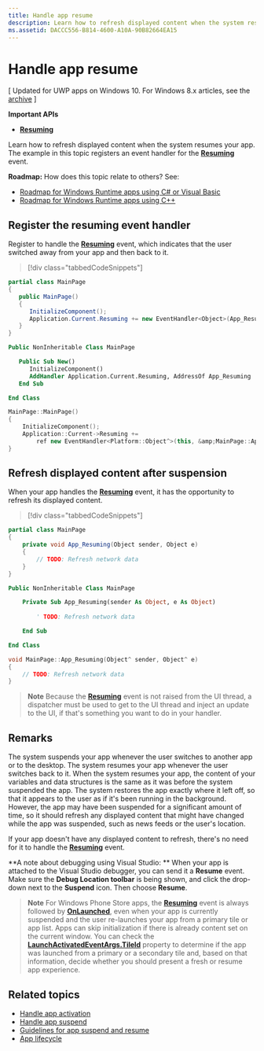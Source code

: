```yaml
---
title: Handle app resume
description: Learn how to refresh displayed content when the system resumes your app.
ms.assetid: DACCC556-B814-4600-A10A-90B82664EA15
---
```


# Handle app resume


\[ Updated for UWP apps on Windows 10. For Windows 8.x articles, see the [archive](http://go.microsoft.com/fwlink/p/?linkid=619132) \]


**Important APIs**

-   [**Resuming**](https://msdn.microsoft.com/library/windows/apps/br242339)

Learn how to refresh displayed content when the system resumes your app. The example in this topic registers an event handler for the [**Resuming**](https://msdn.microsoft.com/library/windows/apps/br242339) event.

**Roadmap:** How does this topic relate to others? See:

-   [Roadmap for Windows Runtime apps using C# or Visual Basic](https://msdn.microsoft.com/library/windows/apps/br229583)
-   [Roadmap for Windows Runtime apps using C++](https://msdn.microsoft.com/library/windows/apps/hh700360)

## Register the resuming event handler

Register to handle the [**Resuming**](https://msdn.microsoft.com/library/windows/apps/br242339) event, which indicates that the user switched away from your app and then back to it.

> [!div class="tabbedCodeSnippets"]
```cs
partial class MainPage
{
   public MainPage()
   {
      InitializeComponent();
      Application.Current.Resuming += new EventHandler<Object>(App_Resuming);
   }
}
```
```vb
Public NonInheritable Class MainPage

   Public Sub New()
      InitializeComponent() 
      AddHandler Application.Current.Resuming, AddressOf App_Resuming
   End Sub

End Class
```
```cpp
MainPage::MainPage()
{
    InitializeComponent();
    Application::Current->Resuming += 
        ref new EventHandler<Platform::Object^>(this, &amp;MainPage::App_Resuming);
}
```

## Refresh displayed content after suspension

When your app handles the [**Resuming**](https://msdn.microsoft.com/library/windows/apps/br242339) event, it has the opportunity to refresh its displayed content.

> [!div class="tabbedCodeSnippets"]
```cs
partial class MainPage
{
    private void App_Resuming(Object sender, Object e)
    {
        // TODO: Refresh network data
    }
}
```
```vb
Public NonInheritable Class MainPage

    Private Sub App_Resuming(sender As Object, e As Object)
 
        ' TODO: Refresh network data

    End Sub

End Class
```
```cpp
void MainPage::App_Resuming(Object^ sender, Object^ e)
{
    // TODO: Refresh network data
}
```

> **Note**  Because the [**Resuming**](https://msdn.microsoft.com/library/windows/apps/br242339) event is not raised from the UI thread, a dispatcher must be used to get to the UI thread and inject an update to the UI, if that's something you want to do in your handler.

## Remarks


The system suspends your app whenever the user switches to another app or to the desktop. The system resumes your app whenever the user switches back to it. When the system resumes your app, the content of your variables and data structures is the same as it was before the system suspended the app. The system restores the app exactly where it left off, so that it appears to the user as if it's been running in the background. However, the app may have been suspended for a significant amount of time, so it should refresh any displayed content that might have changed while the app was suspended, such as news feeds or the user's location.

If your app doesn't have any displayed content to refresh, there's no need for it to handle the [**Resuming**](https://msdn.microsoft.com/library/windows/apps/br242339) event.

**A note about debugging using Visual Studio:  ** When your app is attached to the Visual Studio debugger, you can send it a **Resume** event. Make sure the **Debug Location toolbar** is being shown, and click the drop-down next to the **Suspend** icon. Then choose **Resume**.

> **Note**  For Windows Phone Store apps, the [**Resuming**](https://msdn.microsoft.com/library/windows/apps/br242339) event is always followed by [**OnLaunched**](https://msdn.microsoft.com/library/windows/apps/br242335), even when your app is currently suspended and the user re-launches your app from a primary tile or app list. Apps can skip initialization if there is already content set on the current window. You can check the [**LaunchActivatedEventArgs.TileId**](https://msdn.microsoft.com/library/windows/apps/br224736) property to determine if the app was launched from a primary or a secondary tile and, based on that information, decide whether you should present a fresh or resume app experience.

## Related topics

* [Handle app activation](activate-an-app.md)
* [Handle app suspend](suspend-an-app.md)
* [Guidelines for app suspend and resume](https://msdn.microsoft.com/library/windows/apps/hh465088)
* [App lifecycle](app-lifecycle.md)




<!--HONumber=Mar16_HO2-->


